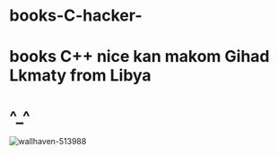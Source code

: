 # books-C-hacker-
# books C++ nice kan makom Gihad Lkmaty from Libya 
# ^_^ 
![wallhaven-513988](https://cloud.githubusercontent.com/assets/25440152/26250641/fa9f903c-3caa-11e7-9161-4c2d1b122f0b.jpg)
